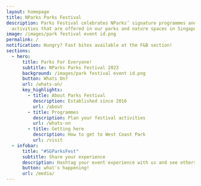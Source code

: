 ```yaml
---
layout: homepage
title: NParks Parks Festival
description: Parks Festival celebrates NParks’ signature programmes and
  activities that are offered in our parks and nature spaces in Singapore.
image: /images/park festival event id.png
permalink: /
notification: Hungry? Fast bites available at the F&B section!
sections:
  - hero:
      title: Parks For Everyone!
      subtitle: NParks Parks Festival 2023
      background: /images/park festival event id.png
      button: Whats On?
      url: /whats-on/
      key_highlights:
        - title: About Parks Festival
          description: Established since 2016
          url: /about
        - title: Programmes
          description: Plan your festival activities
          url: /whats-on
        - title: Getting here
          description: How to get to West Coast Park
          url: /visit
  - infobar:
      title: "#SGParksFest"
      subtitle: Share your experience
      description: Hashtag your event experience with us and see others in action!
      button: what's happening!
      url: /media/
---
```

